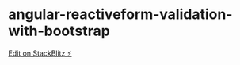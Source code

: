 # angular-reactiveform-validation-with-bootstrap

[Edit on StackBlitz ⚡️](https://stackblitz.com/edit/angular-reactiveform-validation-with-bootstrap)